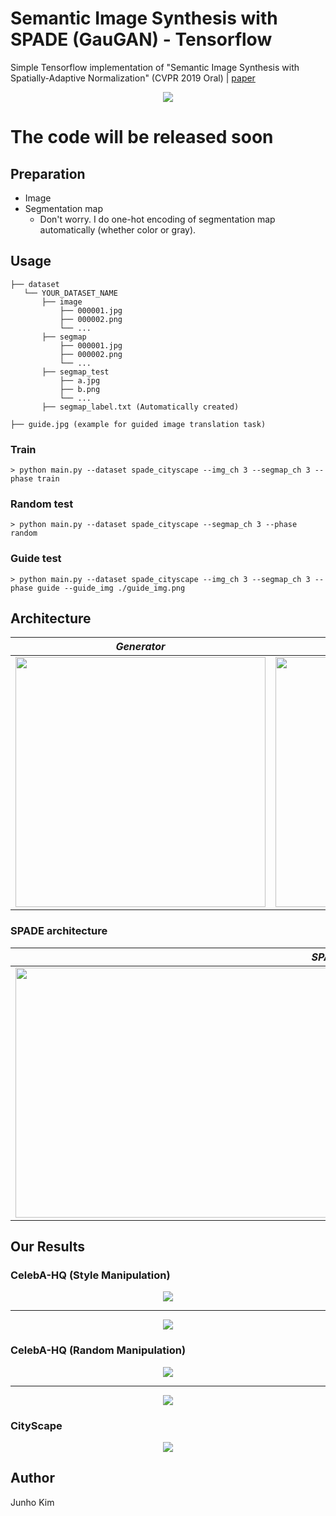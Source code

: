 # Semantic Image Synthesis with SPADE (GauGAN) - Tensorflow

Simple Tensorflow implementation of "Semantic Image Synthesis with Spatially-Adaptive Normalization" (CVPR 2019 Oral) | [paper](https://arxiv.org/abs/1903.07291)

<div align="center">
  <img src="./assets/teaser.png">
</div>

# The code will be released soon

## Preparation
* Image
* Segmentation map
  * Don't worry. I do one-hot encoding of segmentation map automatically (whether color or gray).

## Usage
```
├── dataset
   └── YOUR_DATASET_NAME
       ├── image
           ├── 000001.jpg 
           ├── 000002.png
           └── ...
       ├── segmap
           ├── 000001.jpg
           ├── 000002.png
           └── ...
       ├── segmap_test
           ├── a.jpg 
           ├── b.png
           └── ...
       ├── segmap_label.txt (Automatically created) 
       
├── guide.jpg (example for guided image translation task)
```

### Train
```
> python main.py --dataset spade_cityscape --img_ch 3 --segmap_ch 3 --phase train 
```

### Random test
```
> python main.py --dataset spade_cityscape --segmap_ch 3 --phase random
```

### Guide test
```
> python main.py --dataset spade_cityscape --img_ch 3 --segmap_ch 3 --phase guide --guide_img ./guide_img.png
```

## Architecture
*Generator* | *Image Encoder* | *Discriminator* | *All-in-one* |
:---: | :---: | :---: | :---: |
<img src = './assets/generator.png' width = '400px' height = '400px'> | <img src = './assets/image_encoder.png' width = '400px' height = '400px'> | <img src = './assets/discriminator.png' width = '350px' height = '350px'> | <img src = './assets/architecture.png' width = '400px' height = '400px'> |

### SPADE architecture
*SPADE* | *SPADE Residual Block* | 
:---: | :---: |
<img src = './assets/spade.png' width = '1000px' height = '400px'> | <img src = './assets/spade_resblock.png' width = '420px' height = '400px'> |

## Our Results

### CelebA-HQ (Style Manipulation)
<div align="center">
  <img src="./assets/result_img/women_hinge.png">
</div>

---

<div align="center">
  <img src="./assets/result_img/men_hinge.png">
</div>


### CelebA-HQ (Random Manipulation)
<div align="center">
  <img src="./assets/result_img/women_random_hinge.png">
</div>

---

<div align="center">
  <img src="./assets/result_img/men_random_hinge.png">
</div>


### CityScape
<div align="center">
  <img src="./assets/result_img/cityscape_hinge.png">
</div>


## Author
Junho Kim
